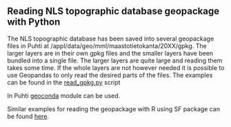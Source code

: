 ## Reading NLS topographic database geopackage with Python
The NLS topographic database has been saved into several geopackage files in Puhti at /appl/data/geo/mml/maastotietokanta/20XX/gpkg. The larger layers are in their own gpkg files and the smaller layers have been bundled into a single file. The larger layers are quite large and reading them takes some time. If the whole layers are not however needed it is possible to use Geopandas to only read the desired parts of the files. The examples can be found in the [read_gpkg.py](read_gpkg.py) script

In Puhti [geoconda](https://docs.csc.fi/apps/geoconda/) module can be used.

Similar examples for reading the geopackage with R using SF package can be found [here](https://github.com/csc-training/geocomputing/tree/master/R/geopackage).

